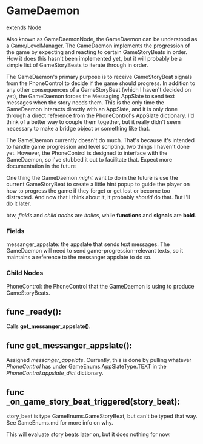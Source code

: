# GameDaemon
extends Node

Also known as GameDaemonNode, the GameDaemon can be understood as a Game/LevelManager. The GameDaemon implements the progression of the game by expecting and reacting to certain GameStoryBeats in order. How it does this hasn't been implemented yet, but it will probably be a simple list of GameStoryBeats to iterate through in order.

The GameDaemon's primary purpose is to receive GameStoryBeat signals from the PhoneControl to decide if the game should progress. In addition to any other consequences of a GameStoryBeat (which I haven't decided on yet), the GameDaemon forces the Messaging AppSlate to send text messages when the story needs them. This is the only time the GameDaemon interacts directly with an AppSlate, and it is only done through a direct reference from the PhoneControl's AppSlate dictionary. I'd think of a better way to couple them together, but it really didn't seem necessary to make a bridge object or something like that.

The GameDaemon currently doesn't do much. That's because it's intended to handle game progression and level scripting, two things I haven't done yet. However, the PhoneControl is designed to interface with the GameDaemon, so I've stubbed it out to facilitate that. Expect more documentation in the future

One thing the GameDaemon _might_ want to do in the future is use the current GameStoryBeat to create a little hint popup to guide the player on how to progress the game if they forget or get lost or become too distracted. And now that I think about it, it probably _should_ do that. But I'll do it later.

btw, _fields_ and _child nodes_ are _italics_, while **functions** and **signals** are **bold**.

### Fields
messanger_appslate: the appslate that sends text messages. The GameDaemon will need to send game-progression-relevant texts, so it maintains a reference to the messanger appslate to do so.

### Child Nodes
PhoneControl: the PhoneControl that the GameDaemon is using to produce GameStoryBeats.

## func _ready():
Calls **get_messanger_appslate()**.
	
## func get_messanger_appslate():
Assigned _messanger_appslate_. Currently, this is done by pulling whatever _PhoneControl_ has under GameEnums.AppSlateType.TEXT in the _PhoneControl.appslate_dict_ dictionary.


## func _on_game_story_beat_triggered(story_beat):
story_beat is type GameEnums.GameStoryBeat, but can't be typed that way. See GameEnums.md for more info on why.

This will evaluate story beats later on, but it does nothing for now.



